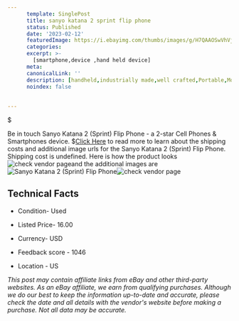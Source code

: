```yaml
---
      template: SinglePost
      title: sanyo katana 2 sprint flip phone
      status: Published
      date: '2023-02-12'
      featuredImage: https://i.ebayimg.com/thumbs/images/g/H7QAAOSwVhVj3sbJ/s-l225.jpg
      categories: 
      excerpt: >-
        [smartphone,device ,hand held device]
      meta:
      canonicalLink: ''
      description: [handheld,industrially made,well crafted,Portable,Mobile,Compact,Convenient,Lightweight,Maneuverable,Man-portable,Miniature,Carriable,Hand-held,Light,Holdable,Transportable,Mobile device,Pocket-sized,On-the-go,Wireless,Cordless,Compact size,Convenient size, smartphone,device ,hand held device]
      noindex: false
      
        
---
```

$

Be in touch Sanyo Katana 2 (Sprint) Flip Phone - a 2-star Cell Phones & Smartphones device.
$[Click Here](https://www.ebay.com/itm/165923111592?hash=item26a1c9c2a8%3Ag%3AH7QAAOSwVhVj3sbJ&mkevt=1&mkcid=1&mkrid=711-53200-19255-0&campid=%253CePNCampaignId%253E&customid=%253CreferenceId%253E&toolid=10049) to read more to learn about the shipping costs and additional image urls for the Sanyo Katana 2 (Sprint) Flip Phone. Shipping cost is undefined. Here is how the product looks ![check vendor page](https://i.ebayimg.com/thumbs/images/g/H7QAAOSwVhVj3sbJ/s-l225.jpg)and the additional images are![Sanyo Katana 2 (Sprint) Flip Phone](https://i.ebayimg.com/images/g/H7QAAOSwVhVj3sbJ/s-l1600.jpg)![check vendor page](https://origin-galleryplus.ebayimg.com/ws/web/165923111592_2_0_1/225x225.jpg,https://origin-galleryplus.ebayimg.com/ws/web/165923111592_3_0_1/225x225.jpg,https://origin-galleryplus.ebayimg.com/ws/web/165923111592_4_0_1/225x225.jpg)



 ## Technical Facts 



     
      

 - Condition- Used 


      

 - Listed Price- 16.00 


      

 - Currency- USD 


      

 - Feedback score - 1046 


      

 - Location - US 


      
      

 *_This post may contain affiliate links from eBay and other third-party websites. As an eBay affiliate, we earn from qualifying purchases. Although we do our best to keep the information up-to-date and accurate, please check the date and all details with the vendor's website before making a purchase. Not all data may be accurate._*






